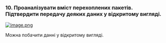 ### 10. Проаналізувати вміст перехоплених пакетів. Підтвердити передачу деяких даних у відкритому вигляді.

[![image.png](https://i.postimg.cc/fRSvMJgV/image.png)](https://postimg.cc/G4rDQhRR)

Можна побачити данні у відкритому вигляді.